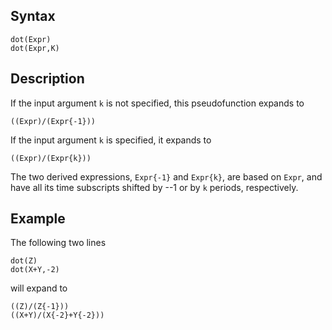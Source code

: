 
## Syntax

    dot(Expr)
    dot(Expr,K)

## Description

If the input argument `k` is not specified, this pseudofunction expands
to

    ((Expr)/(Expr{-1}))

If the input argument `k` is specified, it expands to

    ((Expr)/(Expr{k}))

The two derived expressions, `Expr{-1}` and `Expr{k}`, are based on
`Expr`, and have all its time subscripts shifted by --1 or by `k`
periods, respectively.

## Example

The following two lines

    dot(Z)
    dot(X+Y,-2)

will expand to

    ((Z)/(Z{-1}))
    ((X+Y)/(X{-2}+Y{-2}))




